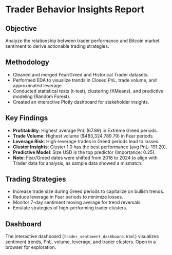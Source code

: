 # Trader Behavior Insights Report
## Objective
Analyze the relationship between trader performance and Bitcoin market sentiment to derive actionable trading strategies.
## Methodology
- Cleaned and merged Fear/Greed and Historical Trader datasets.
- Performed EDA to visualize trends in Closed PnL, trade volume, and approximated leverage.
- Conducted statistical tests (t-test), clustering (KMeans), and predictive modeling (Random Forest).
- Created an interactive Plotly dashboard for stakeholder insights.
## Key Findings
- **Profitability**: Highest average PnL (67.89) in Extreme Greed periods.
- **Trade Volume**: Highest volume ($483,324,789.79) in Fear periods.
- **Leverage Risk**: High-leverage trades in Greed periods lead to losses.
- **Cluster Insights**: Cluster 1.0 has the best performance (avg PnL: 191.20).
- **Predictive Model**: Size USD is the top predictor (Importance: 0.25).
- **Note**: Fear/Greed dates were shifted from 2018 to 2024 to align with Trader data for analysis, as sample data showed a mismatch.
## Trading Strategies
- Increase trade size during Greed periods to capitalize on bullish trends.
- Reduce leverage in Fear periods to minimize losses.
- Monitor 7-day sentiment moving average for trend reversals.
- Emulate strategies of high-performing trader clusters.
## Dashboard
The interactive dashboard (`trader_sentiment_dashboard.html`) visualizes sentiment trends, PnL, volume, leverage, and trader clusters. Open in a browser for exploration.